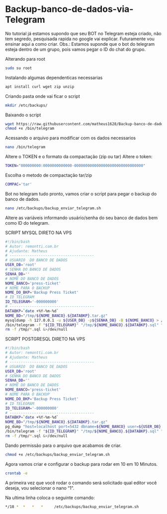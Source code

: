 # Backup-banco-de-dados-via-Telegram





No tutorial já estamos supondo que seu BOT no Telegram esteja criado, não tem segredo, pesquisada rapida no google vai explicar.
Futuramente vou ensinar aqui a como criar. 
Obs.: Estamos suponde que o bot do telegram esteja dentro de um grupo, pois vamos pegar o ID do chat do grupo.






Alterando para root

```bash
sudo su root
```

Instalando algumas dependenticas necessarias


```bash
apt install curl wget zip unzip
```

Criando pasta onde vai ficar o script

```bash
mkdir /etc/backups/
```

Baixando o script

```bash
wget https://raw.githubusercontent.com/matheus1628/Backup-banco-de-dados-via-Telegram/main/telegram -O /bin/telegram
chmod +x /bin/telegram
```
Acessando o arquivo para modificar com os dados necessarios

```bash
nano /bin/telegram
```

Altere o TOKEN e o formato da compactação (zip ou tar)
Altere o token:

```bash
TOKEN="000000000:0000000000000-0000000000000000000000000000000"
```
Escolha o metodo de compactação tar/zip

```bash
COMPAC='tar'
```

Bot no telegram tudo pronto, vamos criar o script para pegar o backup do banco de dados.

```bash
nano /etc/backups/backup_enviar_telegram.sh
```
Altere as variáveis informando usuário/senha do seu banco de dados bem como ID do telegram.

SCRIPT MYSQL DIRETO NA VPS

```bash
#!/bin/bash
# Autor: remontti.com.br
# Ajudante: Matheus
# --------------------------------------
# USUARIO  DO BANCO DE DADOS
USER_DB='root'
# SENHA DO BANCO DE DADOS
SENHA_DB=''
# NOME DO BANCO DE DADOS
NOME_BANCO='press-ticket'
# NOME PARA O BACKUP
NOME_DO_BKP='Backup Press Ticket'
# ID TELEGRAM
ID_TELEGRAM='-000000000'
# --------------------------------------
DATABKP=`date +%Y-%m-%d`
NOME_BD="/tmp/${NOME_BANCO}.${DATABKP}.tar.gz"
mysqldump -h 127.0.0.1 -u ${USER_DB} -p${SENHA_DB} -B ${NOME_BANCO} > /tmp/${NOME_BANCO}.${DATABKP}.sql 
/bin/telegram -f "${ID_TELEGRAM}" "/tmp/${NOME_BANCO}.${DATABKP}.sql" "${NOME_DO_BKP}" "${NOME_BANCO}" &>/dev/null
rm -f /tmp/*.sql &>/dev/null
```
SCRIPT POSTGRESQL DIRETO NA VPS

```bash
#!/bin/bash
# Autor: remontti.com.br
# Ajudante: Matheus
# --------------------------------------
# USUARIO  DO BANCO DE DADOS
USER_DB='root'
# SENHA DO BANCO DE DADOS
SENHA_DB=''
# NOME DO BANCO DE DADOS
NOME_BANCO='press-ticket'
# NOME PARA O BACKUP
NOME_DO_BKP='Backup Press Ticket'
# ID TELEGRAM
ID_TELEGRAM='-000000000'
# --------------------------------------
DATABKP=`date +%Y-%m-%d`
NOME_BD="/tmp/${NOME_BANCO}.${DATABKP}.tar.gz"
pg_dump "host=localhost port=5432 dbname=${NOME_BANCO} user=${USER_DB} password=${SENHA_DB}" > /tmp/${NOME_BANCO}.${DATABKP}.sql 
/bin/telegram -f "${ID_TELEGRAM}" "/tmp/${NOME_BANCO}.${DATABKP}.sql" "${NOME_DO_BKP}" "${NOME_BANCO}" &>/dev/null
rm -f /tmp/*.sql &>/dev/null
```

Dando permissão para o arquivo que acabamos de criar.

```bash
chmod +x /etc/backups/backup_enviar_telegram.sh
```

Agora vamos criar e configurar o backup para rodar em 10 em 10 Minutos.

```bash
crontab -e
```
A primeira vez que você rodar o comando será solicitado qual editor você deseja, vou selecionar o nano “1”.

Na ultima linha coloca o seguinte comando:

```bash
*/10 *  *   *   *     /etc/backups/backup_enviar_telegram.sh
```
